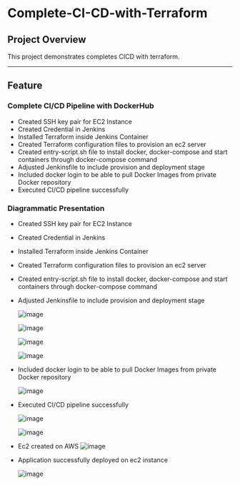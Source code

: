 # **Complete-CI-CD-with-Terraform**

## **Project Overview**
This project demonstrates completes CICD with terraform. 

---
  
## **Feature**

### **Complete CI/CD Pipeline with DockerHub**

- Created SSH key pair for EC2 Instance
- Created Credential in Jenkins
- Installed Terraform inside Jenkins Container
- Created Terraform configuration files to provision an ec2 server
- Created entry-script.sh file to install docker, docker-compose and start containers through docker-compose command
- Adjusted Jenkinsfile to include provision and deployment stage
- Included docker login to be able to pull Docker Images from private Docker repository
- Executed CI/CD pipeline successfully
  

### **Diagrammatic Presentation**
- Created SSH key pair for EC2 Instance
- Created Credential in Jenkins
- Installed Terraform inside Jenkins Container
- Created Terraform configuration files to provision an ec2 server
- Created entry-script.sh file to install docker, docker-compose and start containers through docker-compose command
- Adjusted Jenkinsfile to include provision and deployment stage
  
  ![image](https://github.com/user-attachments/assets/a29efbf0-8406-4ad1-a251-141e2de38f79)

  ![image](https://github.com/user-attachments/assets/8f3709ef-7774-4168-bfff-3f93206c7b4a)

  ![image](https://github.com/user-attachments/assets/0c539491-bb5d-41d1-8517-f5760a4a5796)

  ![image](https://github.com/user-attachments/assets/5bb96015-45cb-4463-8c91-01fc2c3bda4d)






- Included docker login to be able to pull Docker Images from private Docker repository

  ![image](https://github.com/user-attachments/assets/d9c9f3fe-465a-4fc5-8810-a59c3e7535c0)

- Executed CI/CD pipeline successfully

  ![image](https://github.com/user-attachments/assets/c074f539-5b8c-4a9d-990d-7b9bc3c024f2)


  ![image](https://github.com/user-attachments/assets/dfe42338-9af8-493f-a162-502d8b3e03bf)



- Ec2 created on AWS
  ![image](https://github.com/user-attachments/assets/4b276e0e-9f9c-4934-8f54-bb699ad3d539)

- Application successfully deployed on ec2 instance

  ![image](https://github.com/user-attachments/assets/ec5869f9-08f4-4cd9-84ea-a4fea9cdd84c)






